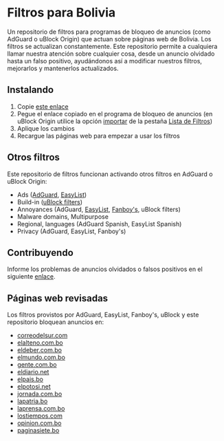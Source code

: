 # Filtros para Bolivia

Un repositorio de filtros para programas de bloqueo de anuncios (como AdGuard o uBlock Origin) que actuan sobre páginas web de Bolivia. Los filtros se actualizan constantemente. Este repositorio permite a cualquiera llamar nuestra atención sobre cualquier cosa, desde un anuncio olvidado hasta un falso positivo, ayudándonos así a modificar nuestros filtros, mejorarlos y mantenerlos actualizados.

## Instalando

1. Copie [este enlace](https://raw.githubusercontent.com/51114u9/bolivia-ublockfilters/master/bolivia-ublockfilters.txt)
2. Pegue el enlace copiado en el programa de bloqueo de anuncios (en uBlock Origin utilice la opción [importar](https://github.com/gorhill/uBlock/wiki/Filter-lists-from-around-the-web) de la pestaña [Lista de Filtros](https://github.com/gorhill/uBlock/wiki/Dashboard:-Filter-lists))
3. Aplique los cambios
4. Recargue las páginas web para empezar a usar los filtros

## Otros filtros

Este repositorio de filtros funcionan activando otros filtros en AdGuard o uBlock Origin:

* Ads ([AdGuard](https://github.com/AdguardTeam/AdguardFilters), [EasyList](https://forums.lanik.us))
* Build-in ([uBlock filters](https://github.com/uBlockOrigin/uAssets))
* Annoyances (AdGuard, [EasyList](https://github.com/easylist/easylist), [Fanboy's](https://github.com/ryanbr/fanboy-adblock), uBlock filters)
* Malware domains, Multipurpose
* Regional, languages (AdGuard Spanish, EasyList Spanish)
* Privacy (AdGuard, EasyList, Fanboy's)

## Contribuyendo

Informe los problemas de anuncios olvidados o falsos positivos en el siguiente [enlace](https://github.com/51114u9/bolivia-ublockfilters/issues).

## Páginas web revisadas

Los filtros provistos por AdGuard, EasyList, Fanboy's, uBlock y este repositorio bloquean anuncios en:

* [correodelsur.com](https://correodelsur.com/)
* [elalteno.com.bo](http://www.elalteno.com.bo/)
* [eldeber.com.bo](https://eldeber.com.bo/)
* [elmundo.com.bo](https://elmundo.com.bo/)
* [gente.com.bo](http://www.gente.com.bo/)
* [eldiario.net](https://www.eldiario.net/)
* [elpais.bo](https://elpais.bo/)
* [elpotosi.net](https://elpotosi.net/)
* [jornada.com.bo](https://jornada.com.bo/)
* [lapatria.bo](https://lapatria.bo/)
* [laprensa.com.bo](http://www.laprensa.com.bo/)
* [lostiempos.com](https://www.lostiempos.com/)
* [opinion.com.bo](https://www.opinion.com.bo/)
* [paginasiete.bo](https://www.paginasiete.bo/)
